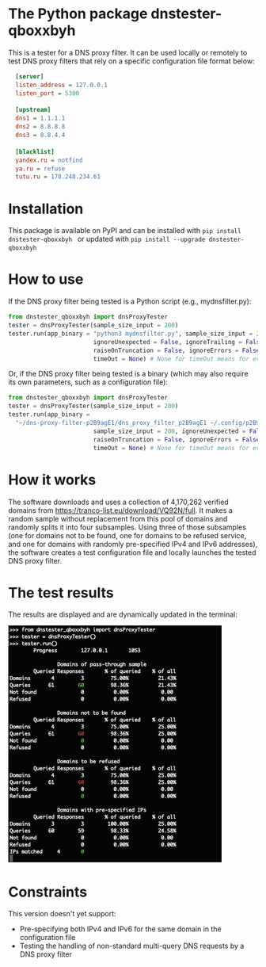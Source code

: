 # The Python package dnstester-qboxxbyh
This is a tester for a DNS proxy filter. It can be used locally or remotely to test DNS proxy filters that rely on a specific configuration file format below:
```ini
  [server]
  listen_address = 127.0.0.1
  listen_port = 5300
                    
  [upstream]
  dns1 = 1.1.1.1
  dns2 = 8.8.8.8
  dns3 = 8.8.4.4
                    
  [blacklist]
  yandex.ru = notfind
  ya.ru = refuse
  tutu.ru = 178.248.234.61
```

# Installation

This package is available on PyPI and can be installed with ```pip install dnstester-qboxxbyh ``` or updated with ```pip install --upgrade dnstester-qboxxbyh ```

# How to use

If the DNS proxy filter being tested is a Python script (e.g., mydnsfilter.py): 
```python
from dnstester_qboxxbyh import dnsProxyTester
tester = dnsProxyTester(sample_size_input = 200)
tester.run(app_binary = "python3 mydnsfilter.py", sample_size_input = 200,
                        ignoreUnexpected = False, ignoreTrailing = False,
                        raiseOnTruncation = False, ignoreErrors = False,
                        timeOut = None) # None for timeOut means for ever
```

Or, if the DNS proxy filter being tested is a binary (which may also require its own parameters, such as a configuration file):

```python
from dnstester_qboxxbyh import dnsProxyTester
tester = dnsProxyTester(sample_size_input = 200)
tester.run(app_binary =
  "~/dns-proxy-filter-p2B9agE1/dns_proxy_filter_p2B9agE1 ~/.config/p2B9agE1/dns-proxy-p2B9agE1.conf",
                        sample_size_input = 200, ignoreUnexpected = False, ignoreTrailing = False,
                        raiseOnTruncation = False, ignoreErrors = False,
                        timeOut = None) # None for timeOut means for ever
```

# How it works

The software downloads and uses a collection of 4,170,262 verified domains from https://tranco-list.eu/download/VQ92N/full. It makes a random sample without replacement from this pool of domains and randomly splits it into four subsamples. Using three of those subsamples (one for domains not to be found, one for domains to be refused service, and one for domains with randomly pre-specified IPv4 and IPv6 addresses), the software creates a test configuration file and locally launches the tested DNS proxy filter.

# The test results

The results are displayed and are dynamically updated in the terminal:

![Example screenshot](pics/updated_test_results.png)

# Constraints

This version doesn't yet support:
* Pre-specifying both IPv4 and IPv6 for the same domain in the configuration file
* Testing the handling of non-standard multi-query DNS requests by a DNS proxy filter

